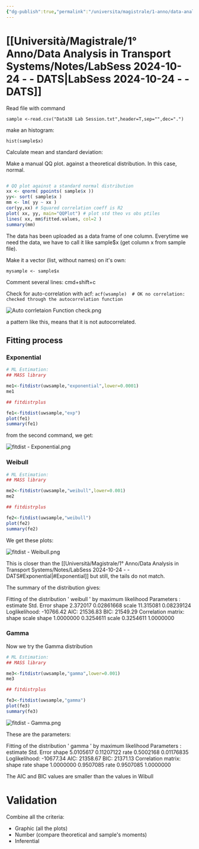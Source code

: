 ```yaml
---
{"dg-publish":true,"permalink":"/universita/magistrale/1-anno/data-analysis-in-transport-systems/notes/lab-sess-2024-10-24-dats/","tags":["UNI"]}
---
```


# [[Università/Magistrale/1° Anno/Data Analysis in Transport Systems/Notes/LabSess 2024-10-24 - - DATS\|LabSess 2024-10-24 - - DATS]]

Read file with command

`sample <-read.csv("Data38 Lab Session.txt",header=T,sep="",dec=".")`

make an histogram:

`hist(sample$x)`

Calculate mean and standard deviation:

Make a manual QQ plot. against a theoretical distribution. In this case, normal.

```R

# QQ plot against a standard normal distribution 
xx <- qnorm( ppoints( sample$x ))
yy<- sort( sample$x )
mm <- lm( yy ~ xx )
cor(yy,xx) # Squared correlation coeff is R2
plot( xx, yy, main="QQPlot") # plot std theo vs obs ptiles
lines( xx, mm$fitted.values, col=2 )
summary(mm)
```


The data has been uploaded as a data frame of one column. Everytime we need the data, we have to call it like sample$x (get column x from sample file).

Make it a vector (list, without names) on it's own:

`mysample <- sample$x`


Comment several lines: cmd+shift+c

Check for auto-correlation with acf:
`acf(wsample)  # OK no correlation: checked through the autocorrelation function`

![Auto corrletaion Function check.png](/img/user/Auto%20corrletaion%20Function%20check.png)

a pattern like this, means that it is not autocorrelated.

## Fitting process

### Exponential

```R
# ML Estimation:
## MASS library

me1<-fitdistr(uwsample,"exponential",lower=0.0001)
me1

## fitdistrplus

fe1<-fitdist(uwsample,"exp")
plot(fe1)
summary(fe1)

```

from the second command, we get:

![fitdist - Exponential.png](/img/user/fitdist%20-%20Exponential.png)


### Weibull

```r
# ML Estimation:
## MASS library

me2<-fitdistr(uwsample,"weibull",lower=0.001)
me2

## fitdistrplus

fe2<-fitdist(uwsample,"weibull")
plot(fe2)
summary(fe2)

```

We get these plots:

![fitdist - Weibull.png](/img/user/fitdist%20-%20Weibull.png)

This is closer than the [[Università/Magistrale/1° Anno/Data Analysis in Transport Systems/Notes/LabSess 2024-10-24 - - DATS#Exponential\|#Exponential]] but still, the tails do not match.

The summary of the distribution gives:

Fitting of the distribution ' weibull ' by maximum likelihood 
Parameters : 
       estimate Std. Error
shape  2.372017 0.02861668
scale 11.315081 0.08239124
Loglikelihood:  -10766.42   AIC:  21536.83   BIC:  21549.29 
Correlation matrix:
          shape     scale
shape 1.0000000 0.3254611
scale 0.3254611 1.0000000

### Gamma

Now we try the Gamma distribution

```r
# ML Estimation:
## MASS library

me3<-fitdistr(uwsample,"gamma",lower=0.001)
me3

## fitdistrplus

fe3<-fitdist(uwsample,"gamma")
plot(fe3)
summary(fe3)

```

![fitdist - Gamma.png](/img/user/fitdist%20-%20Gamma.png)

These are the parameters:

Fitting of the distribution ' gamma ' by maximum likelihood 
Parameters : 
       estimate Std. Error
shape 5.0105617 0.11207122
rate  0.5002168 0.01176835
Loglikelihood:  -10677.34   AIC:  21358.67   BIC:  21371.13 
Correlation matrix:
          shape      rate
shape 1.0000000 0.9507085
rate  0.9507085 1.0000000


The AIC and BIC values are smaller than the values in Wibull

# Validation

Combine all the criteria:
- Graphic (all the plots)
- Number (compare theoretical and sample's moments)
- Inferential